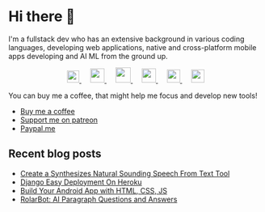 ﻿# Hi there 👋

I'm a fullstack dev who has an extensive background in various coding languages, developing web applications, native and cross-platform mobile apps developing and AI ML from the ground up. 

<p align="center">
  <a href="https://dev.to/thirashapraween">
    <img src="https://svgshare.com/i/ZTW.svg" width="24px"/>
  </a>
  &emsp;
  <a href= "https://www.instagram.com/thirasha_pw">
    <img src="https://img.icons8.com/ios-glyphs/256/808080/instagram-new.svg" width="28px"/>
  </a>
  &emsp;
  <a href="https://www.buymeacoffee.com/thirashapraween">
    <img src="https://img.icons8.com/ios-glyphs/256/808080/coffee.png" width="30px"/>
  </a> 
  &emsp;
  <a href="https://thirashapw.com">
    <img src="https://img.icons8.com/material/256/808080/globe--v1.png" width="28px"/>
  </a>
  &emsp;
  <a href="https://www.linkedin.com/in/thirasha-praween/">
    <img src="https://img.icons8.com/ios-filled/256/808080/linkedin.svg" width="26px"/>
  </a>
   &emsp;
  <a href="https://www.patreon.com/thirasha">
    <img src="https://i.imgur.com/eCiOXF9.png" width="26px"/>
  </a>
</p>



You can buy me a coffee, that might help me focus and develop new tools!
- [Buy me a coffee](https://www.buymeacoffee.com/thirashapraween)
- [Support me on patreon](https://www.patreon.com/thirasha)
- [Paypal.me](https://paypal.me/thirashapw?locale.x=en_US) 

## Recent blog posts
<!-- BLOG-POST-LIST:START -->
- [Create a Synthesizes Natural Sounding Speech From Text Tool](https://thirashapraween.medium.com/create-a-synthesizes-natural-sounding-speech-from-text-tool-43b61db39312?source=rss-5ca755a0973d------2)
- [Django Easy Deployment On Heroku](https://thirashapraween.medium.com/django-easy-deployment-on-heroku-7b7ff2d29de8?source=rss-5ca755a0973d------2)
- [Build Your Android App with HTML, CSS, JS](https://thirashapraween.medium.com/build-your-android-app-with-html-css-js-98b4f7f3a8ad?source=rss-5ca755a0973d------2)
- [RolarBot: AI Paragraph Questions and Answers](https://thirashapraween.medium.com/rolarbot-ai-paragraph-questions-and-answers-3832b2d5e689?source=rss-5ca755a0973d------2)
<!-- BLOG-POST-LIST:END -->


